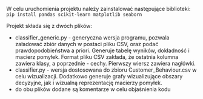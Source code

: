 W celu uruchomienia projektu należy zainstalować następujące biblioteki:
`pip install pandas scikit-learn matplotlib seaborn`

Projekt składa się z dwóch plików:
- classifier_generic.py - generyczna wersja programu, pozwala załadować zbiór danych
w postaci pliku CSV, oraz podać prawdopodobieństwa a priori. Generuje tabelę wyników, dokładność i macierz pomyłek.
Format pliku CSV zakłada, że ostatnia kolumna zawiera klasy, a poprzednie - cechy. Pierwszy wiersz zawiera nagłówki.
- classifier.py - wersja dostosowana do zbioru Customer_Behaviour.csv w celu wizualizacji. Dodatkowo
generuje grafy wizualizujące obszary decyzyjne, jak i wizualną reprezentację macierzy pomyłek.
- do obu plików dodane są komentarze w celu objaśnienia kodu